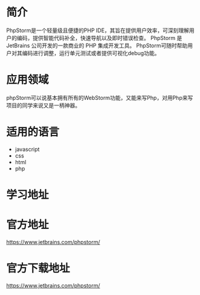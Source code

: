 # 简介
PhpStorm是一个轻量级且便捷的PHP IDE，其旨在提供用户效率，可深刻理解用户的编码，提供智能代码补全，快速导航以及即时错误检查。
PhpStorm 是 JetBrains 公司开发的一款商业的 PHP 集成开发工具。
PhpStorm可随时帮助用户对其编码进行调整，运行单元测试或者提供可视化debug功能。

# 应用领域
phpStorm可以说基本拥有所有的WebStorm功能，又能来写Php，对用Php来写项目的同学来说又是一柄神器。

# 适用的语言
- javascript
- css
- html
- php

# 学习地址

# 官方地址
https://www.jetbrains.com/phpstorm/
# 官方下载地址
https://www.jetbrains.com/phpstorm/